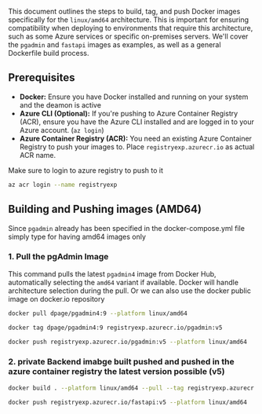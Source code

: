  This document outlines the steps to build, tag, and push Docker images specifically for the `linux/amd64` architecture.  This is important for ensuring compatibility when deploying to environments that require this architecture, such as some Azure services or specific on-premises servers.  We'll cover the `pgadmin` and `fastapi` images as examples, as well as a general Dockerfile build process.

## Prerequisites

*   **Docker:**  Ensure you have Docker installed and running on your system and the deamon is active
*   **Azure CLI (Optional):**  If you're pushing to Azure Container Registry (ACR), ensure you have the Azure CLI installed and are logged in to your Azure account.  (`az login`)
*   **Azure Container Registry (ACR):**  You need an existing Azure Container Registry to push your images to.  Place `registryexp.azurecr.io` as actual ACR name.

Make sure to login to azure registry to push to it

```bash 
az acr login --name registryexp
```

## Building and Pushing images (AMD64)

Since `pgadmin` already has been specified in the docker-compose.yml file simply type for having amd64 images only

### 1. Pull the pgAdmin Image

This command pulls the latest `pgadmin4` image from Docker Hub, automatically selecting the `amd64` variant if available. Docker will handle architecture selection during the pull. Or we can also use the docker public image on docker.io repository

```bash
docker pull dpage/pgadmin4:9 --platform linux/amd64

docker tag dpage/pgadmin4:9 registryexp.azurecr.io/pgadmin:v5

docker push registryexp.azurecr.io/pgadmin:v5 --platform linux/amd64

```

### 2. private Backend imabge built pushed and pushed in the azure container registry the latest version possible (v5)

```bash 
docker build . --platform linux/amd64 --pull --tag registryexp.azurecr.io/fastapi:v5

docker push registryexp.azurecr.io/fastapi:v5 --platform linux/amd64
```




